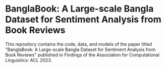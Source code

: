 # BanglaBook: A Large-scale Bangla Dataset for Sentiment Analysis from Book Reviews
 This repository contains the code, data, and models of the paper titled "BanglaBook: A Large-scale Bangla Dataset for Sentiment Analysis from Book Reviews" published in Findings of the Association for Computational Linguistics: ACL 2023.
